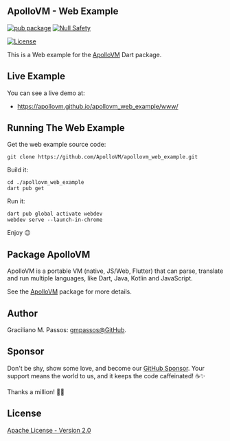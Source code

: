 ## ApolloVM - Web Example

[![pub package](https://img.shields.io/pub/v/apollovm.svg?logo=dart&logoColor=00b9fc)](https://pub.dartlang.org/packages/apollovm)
[![Null Safety](https://img.shields.io/badge/null-safety-brightgreen)](https://dart.dev/null-safety)

[![License](https://img.shields.io/github/license/ApolloVM/apollovm_dart?logo=open-source-initiative&logoColor=green)](https://github.com/ApolloVM/apollovm_dart/blob/master/LICENSE)

This is a Web example for the [ApolloVM][pack_apollovm] Dart package.

## Live Example

You can see a live demo at:

- https://apollovm.github.io/apollovm_web_example/www/

## Running The Web Example

Get the web example source code:
```shell
git clone https://github.com/ApolloVM/apollovm_web_example.git
```

Build it:
```shell
cd ./apollovm_web_example
dart pub get
```

Run it:
```shell
dart pub global activate webdev
webdev serve --launch-in-chrome
```

Enjoy 😉

## Package ApolloVM

ApolloVM is a portable VM (native, JS/Web, Flutter) that can parse, translate and run multiple languages, like Dart, Java, Kotlin and JavaScript.

See the [ApolloVM][pack_apollovm] package for more details.

[pack_apollovm]: https://github.com/ApolloVM/apollovm_dart/issues

## Author

Graciliano M. Passos: [gmpassos@GitHub][github].

[github]: https://github.com/gmpassos

## Sponsor

Don't be shy, show some love, and become our [GitHub Sponsor][github_sponsors].
Your support means the world to us, and it keeps the code caffeinated! ☕✨

Thanks a million! 🚀😄

[github_sponsors]: https://github.com/sponsors/gmpassos

## License

[Apache License - Version 2.0][apache_license]

[apache_license]: https://www.apache.org/licenses/LICENSE-2.0.txt

